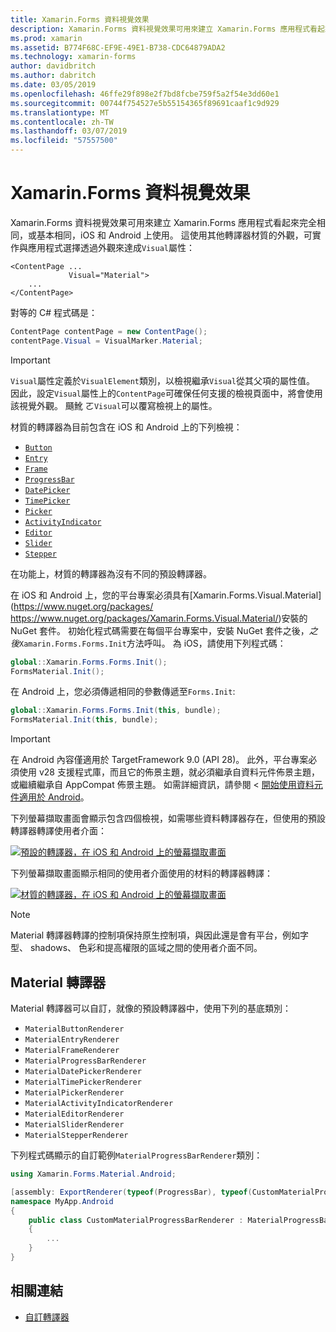 ```yaml
---
title: Xamarin.Forms 資料視覺效果
description: Xamarin.Forms 資料視覺效果可用來建立 Xamarin.Forms 應用程式看起來完全相同，或基本相同，iOS 和 Android 上使用。
ms.prod: xamarin
ms.assetid: B774F68C-EF9E-49E1-B738-CDC64879ADA2
ms.technology: xamarin-forms
author: davidbritch
ms.author: dabritch
ms.date: 03/05/2019
ms.openlocfilehash: 46ffe29f898e2f7bd8fcbe759f5a2f54e3dd60e1
ms.sourcegitcommit: 00744f754527e5b55154365f89691caaf1c9d929
ms.translationtype: MT
ms.contentlocale: zh-TW
ms.lasthandoff: 03/07/2019
ms.locfileid: "57557500"
---
```

# <a name="xamarinforms-material-visual"></a>Xamarin.Forms 資料視覺效果

Xamarin.Forms 資料視覺效果可用來建立 Xamarin.Forms 應用程式看起來完全相同，或基本相同，iOS 和 Android 上使用。 這使用其他轉譯器材質的外觀，可實作與應用程式選擇透過外觀來達成`Visual`屬性：

```xaml
<ContentPage ...
             Visual="Material">
    ...
</ContentPage>
```

對等的 C# 程式碼是：

```csharp
ContentPage contentPage = new ContentPage();
contentPage.Visual = VisualMarker.Material;
```

> [!IMPORTANT]
> `Visual`屬性定義於`VisualElement`類別，以檢視繼承`Visual`從其父項的屬性值。 因此，設定`Visual`屬性上的`ContentPage`可確保任何支援的檢視頁面中，將會使用該視覺外觀。 颾魤 ㄛ`Visual`可以覆寫檢視上的屬性。

材質的轉譯器為目前包含在 iOS 和 Android 上的下列檢視：

- [`Button`](xref:Xamarin.Forms.Button)
- [`Entry`](xref:Xamarin.Forms.Entry)
- [`Frame`](xref:Xamarin.Forms.Frame)
- [`ProgressBar`](xref:Xamarin.Forms.ProgressBar)
- [`DatePicker`](xref:Xamarin.Forms.DatePicker)
- [`TimePicker`](xref:Xamarin.Forms.TimePicker)
- [`Picker`](xref:Xamarin.Forms.Picker)
- [`ActivityIndicator`](xref:Xamarin.Forms.ActivityIndicator)
- [`Editor`](xref:Xamarin.Forms.Editor)
- [`Slider`](xref:Xamarin.Forms.Slider)
- [`Stepper`](xref:Xamarin.Forms.Stepper)

在功能上，材質的轉譯器為沒有不同的預設轉譯器。

在 iOS 和 Android 上，您的平台專案必須具有[Xamarin.Forms.Visual.Material](https://www.nuget.org/packages/ https://www.nuget.org/packages/Xamarin.Forms.Visual.Material/)安裝的 NuGet 套件。 初始化程式碼需要在每個平台專案中，安裝 NuGet 套件之後，*之後*`Xamarin.Forms.Forms.Init`方法呼叫。 為 iOS，請使用下列程式碼：

```csharp
global::Xamarin.Forms.Forms.Init();
FormsMaterial.Init();
```

在 Android 上，您必須傳遞相同的參數傳遞至`Forms.Init`:

```csharp
global::Xamarin.Forms.Forms.Init(this, bundle);
FormsMaterial.Init(this, bundle);
```

> [!IMPORTANT]
> 在 Android 內容僅適用於 TargetFramework 9.0 (API 28)。 此外，平台專案必須使用 v28 支援程式庫，而且它的佈景主題，就必須繼承自資料元件佈景主題，或繼續繼承自 AppCompat 佈景主題。 如需詳細資訊，請參閱 <<c0> [ 開始使用資料元件適用於 Android](https://github.com/material-components/material-components-android/blob/master/docs/getting-started.md)。

下列螢幕擷取畫面會顯示包含四個檢視，如需哪些資料轉譯器存在，但使用的預設轉譯器轉譯使用者介面：

[![預設的轉譯器，在 iOS 和 Android 上的螢幕擷取畫面](material-visual-images/default-renderers.png "檢視 使用預設的轉譯器")](material-visual-images/default-renderers-large.png#lightbox)

下列螢幕擷取畫面顯示相同的使用者介面使用的材料的轉譯器轉譯：

[![材質的轉譯器，在 iOS 和 Android 上的螢幕擷取畫面](material-visual-images/material-renderers.png "檢視使用資料轉譯器")](material-visual-images/material-renderers-large.png#lightbox)

> [!NOTE]
> Material 轉譯器轉譯的控制項保持原生控制項，與因此還是會有平台，例如字型、 shadows、 色彩和提高權限的區域之間的使用者介面不同。

## <a name="material-renderers"></a>Material 轉譯器

Material 轉譯器可以自訂，就像的預設轉譯器中，使用下列的基底類別：

- `MaterialButtonRenderer`
- `MaterialEntryRenderer`
- `MaterialFrameRenderer`
- `MaterialProgressBarRenderer`
- `MaterialDatePickerRenderer`
- `MaterialTimePickerRenderer`
- `MaterialPickerRenderer`
- `MaterialActivityIndicatorRenderer`
- `MaterialEditorRenderer`
- `MaterialSliderRenderer`
- `MaterialStepperRenderer`

下列程式碼顯示的自訂範例`MaterialProgressBarRenderer`類別：

```csharp
using Xamarin.Forms.Material.Android;

[assembly: ExportRenderer(typeof(ProgressBar), typeof(CustomMaterialProgressBarRenderer), new[] { typeof(VisualMarker.MaterialVisual) })]
namespace MyApp.Android
{
    public class CustomMaterialProgressBarRenderer : MaterialProgressBarRenderer
    {
        ...
    }
}
```

## <a name="related-links"></a>相關連結

- [自訂轉譯器](~/xamarin-forms/app-fundamentals/custom-renderer/index.md)
